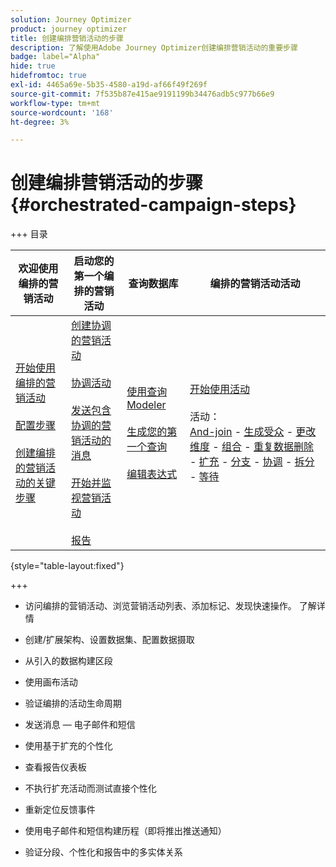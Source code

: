 ```yaml
---
solution: Journey Optimizer
product: journey optimizer
title: 创建编排营销活动的步骤
description: 了解使用Adobe Journey Optimizer创建编排营销活动的重要步骤
badge: label="Alpha"
hide: true
hidefromtoc: true
exl-id: 4465a69e-5b35-4580-a19d-af66f49f269f
source-git-commit: 7f535b87e415ae9191199b34476adb5c977b66e9
workflow-type: tm+mt
source-wordcount: '168'
ht-degree: 3%

---
```


# 创建编排营销活动的步骤 {#orchestrated-campaign-steps}

+++ 目录

| 欢迎使用编排的营销活动 | 启动您的第一个编排的营销活动 | 查询数据库  | 编排的营销活动活动 |
|---|---|---|---|
| [开始使用编排的营销活动](gs-orchestrated-campaigns.md)<br/><br/>[配置步骤](configuration-steps.md)<br/><br/>[创建编排的营销活动的关键步骤](gs-campaign-creation.md) | [创建协调的营销活动](create-orchestrated-campaign.md)<br/><br/>[协调活动](orchestrate-activities.md)<br/><br/>[发送包含协调的营销活动的消息](send-messages.md)<br/><br/>[开始并监视营销活动](start-monitor-campaigns.md)<br/><br/>[报告](reporting-campaigns.md) | [使用查询Modeler](orchestrated-query-modeler.md)<br/><br/>[生成您的第一个查询](build-query.md)<br/><br/>[编辑表达式](edit-expressions.md) | [开始使用活动](activities/about-activities.md)<br/><br/>活动：<br/>[And-join](activities/and-join.md) - [生成受众](activities/build-audience.md) - [更改维度](activities/change-dimension.md) - [组合](activities/combine.md) - [重复数据删除](activities/deduplication.md) - [扩充](activities/enrichment.md) - [分支](activities/fork.md) - [协调](activities/reconciliation.md) - [拆分](activities/split.md) - [等待](activities/wait.md) |

{style="table-layout:fixed"}

+++

* 访问编排的营销活动、浏览营销活动列表、添加标记、发现快速操作。 了解详情
* 创建/扩展架构、设置数据集、配置数据摄取

* 从引入的数据构建区段
* 使用画布活动
* 验证编排的活动生命周期

* 发送消息 — 电子邮件和短信
* 使用基于扩充的个性化
* 查看报告仪表板

* 不执行扩充活动而测试直接个性化
* 重新定位反馈事件
* 使用电子邮件和短信构建历程（即将推出推送通知）

* 验证分段、个性化和报告中的多实体关系



